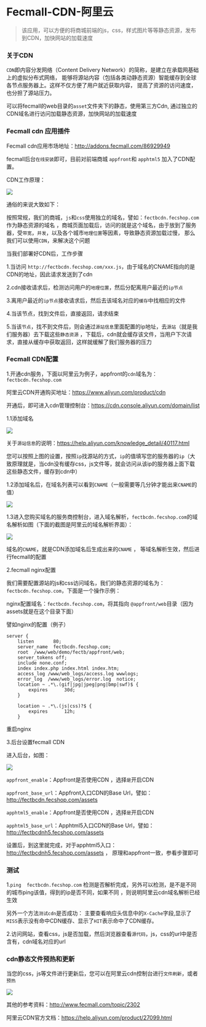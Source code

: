 Fecmall-CDN-阿里云
===========

> 该应用，可以方便的将商城前端的js，css，样式图片等等静态资源，发布到CDN，加快网站的加载速度

### 关于CDN

`CDN`即内容分发网络（Content Delivery Network）的简称，是建立在承载网基础上的虚拟分布式网络，
能够将源站内容（包括各类动静态资源）智能缓存到全球各节点服务器上。这样不仅方便了用户就近获取内容，
提高了资源的访问速度，也分担了源站压力。


可以将fecmall的web目录的`asset`文件夹下的静态，使用第三方Cdn, 通过独立的CDN域名进行访问加载静态资源，加快网站的加载速度




### Fecmall cdn 应用插件

Fecmall cdn应用市场地址：http://addons.fecmall.com/86929949

fecmall后台`在线安装`即可，目前对前端商城 `appfront`和 `apphtml5` 加入了CDN配置。

CDN工作原理：

![](images/yi1.png)


通俗的来说大致如下：

按照常规，我们的商城，`js`和`css`使用独立的域名，譬如：`fectbcdn.fecshop.com` 作为静态资源的域名
，商城页面加载后，访问的就是这个域名，由于放到了服务器，受`带宽`，`并发`，以及各个城市`地理位置`等因素，导致静态资源加载过慢，
那么我们可以使用`CDN`，来解决这个问题

当我们部署好CDN后，工作步骤

1.当访问 `http://fectbcdn.fecshop.com/xxx.js`，由于域名的CNAME指向的是CDN的地址，因此请求发送到了cdn

2.cdn接收请求后，检测访问用户的`地理位置`，然后分配离用户最近的`ip节点`

3.离用户最近的`ip节点`接收请求后，然后去该域名对应的`缓存`中找相应的文件

4.当该节点，找到文件后，直接返回，请求结束

5.当该`节点`，找不到文件后，则会通过`源站信息`里面配置的ip地址，去`源站`（就是我们服务器）去下载这些`静态资源`
，下载后，cdn就会缓存该文件，当用户下次请求，直接从缓存中获取返回，这样就缓解了我们服务器的压力


### Fecmall CDN配置


1.开通cdn服务，下面以阿里云为例子，appfront的`cdn`域名为：`fectbcdn.fecshop.com`

阿里云CDN开通购买地址：https://www.aliyun.com/product/cdn

开通后，即可进入cdn管理控制台：https://cdn.console.aliyun.com/domain/list

1.1添加域名

![](images/cdn1.png)


关于`源站信息`的说明：https://help.aliyun.com/knowledge_detail/40117.html

您可以按照上图的设置，按照`ip`找源站的方式，`ip`的值填写您的服务器的`ip`（大致原理就是，当cdn没有缓存css，js文件等，就会访问从该ip的服务器上面下载这些静态文件，缓存到cdn中）

1.2添加域名后，在域名列表可以看到`CNAME`（一般需要等几分钟才能出来`CNAME`的值）

![](images/cdn2.png)


1.3进入您购买域名的服务商控制台，进入域名解析，`fectbcdn.fecshop.com`的域名解析如图（下面的截图是阿里云的域名解析界面）：

![](images/cdn4.png)

域名的`CNAME`，就是CDN添加域名后生成出来的`CNAME` ， 等域名解析生效，然后进行fecmall的配置


2.fecmall nginx配置

我们需要配置源站的js和css访问域名，我们的静态资源的域名为：`fectbcdn.fecshop.com`，下面是一个操作示例：

nginx配置域名：`fectbcdn.fecshop.com`，将其指向 `@appfront/web`目录（因为assets就是在这个目录下面）

譬如nginx的配置（例子）


```
server {
    listen       80;
    server_name  fectbcdn.fecshop.com;
    root  /www/web/demo/fectb/appfront/web;
	server_tokens off;
    include none.conf;
    index index.php index.html index.htm;
    access_log /www/web_logs/access.log wwwlogs;
    error_log  /www/web_logs/error.log  notice;
    location ~ .*\.(gif|jpg|jpeg|png|bmp|swf)$ {
        expires      30d;
    }

    location ~ .*\.(js|css)?$ {
        expires      12h;
    }
```

重启nginx

3.后台设置fecmall CDN


进入后台，如图：

![](images/cdn5.png)


`appfront_enable`：Appfront是否使用CDN ，选择`是`开启CDN

`appfront_base_url`：Appfront入口CDN的Base Url，譬如：http://fectbcdn.fecshop.com/assets 

`apphtml5_enable`：Appfront是否使用CDN  ，选择`是`开启CDN


`apphtml5_base_url`：Apphtml5入口CDN的Base Url，譬如：http://fectbcdnh5.fecshop.com/assets


设置后，到这里就完成，对于apphtml5入口：http://fectbcdnh5.fecshop.com/assets ， 
原理和appfront一致，参看步骤即可


### 测试


1.`ping  fectbcdn.fecshop.com` 检测是否解析完成，另外可以检测，是不是不同的城市ping该值，得到的ip是否不同，如果不同
，则说明阿里云cdn域名解析已经生效


另外一个方法`测试cdn`是否成功：
主要查看响应头信息中的`X-Cache`字段,显示了`MISS`表示没有命中CDN缓存、显示了`HIT`表示命中了CDN缓存。



2.访问网站，查看css，js是否加载，然后浏览器查看`源代码`，js，css的url中是否含有，cdn域名对应的url


### cdn静态文件预热和更新

当您的css，js等文件进行更新后，您可以在阿里云cdn控制台进行`文件刷新`，或者`预热`

![](images/cdn8.png)



其他的参考资料：http://www.fecmall.com/topic/2302


阿里云CDN官方文档：https://help.aliyun.com/product/27099.html

























